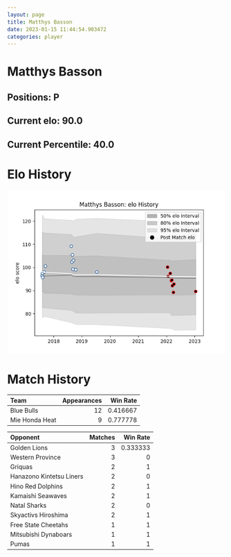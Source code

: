 ```yaml
---  
layout: page  
title: Matthys Basson  
date: 2023-01-15 11:44:54.903472  
categories: player  
---
```

# Matthys Basson

## Positions: P

## Current elo: 90.0

## Current Percentile: 40.0

# Elo History


![elo history](history_MatthysBasson.png)
# Match History


| Team           |   Appearances |   Win Rate |
|:---------------|--------------:|-----------:|
| Blue Bulls     |            12 |   0.416667 |
| Mie Honda Heat |             9 |   0.777778 |

| Opponent                 |   Matches |   Win Rate |
|:-------------------------|----------:|-----------:|
| Golden Lions             |         3 |   0.333333 |
| Western Province         |         3 |   0        |
| Griquas                  |         2 |   1        |
| Hanazono Kintetsu Liners |         2 |   0        |
| Hino Red Dolphins        |         2 |   1        |
| Kamaishi Seawaves        |         2 |   1        |
| Natal Sharks             |         2 |   0        |
| Skyactivs Hiroshima      |         2 |   1        |
| Free State Cheetahs      |         1 |   1        |
| Mitsubishi Dynaboars     |         1 |   1        |
| Pumas                    |         1 |   1        |